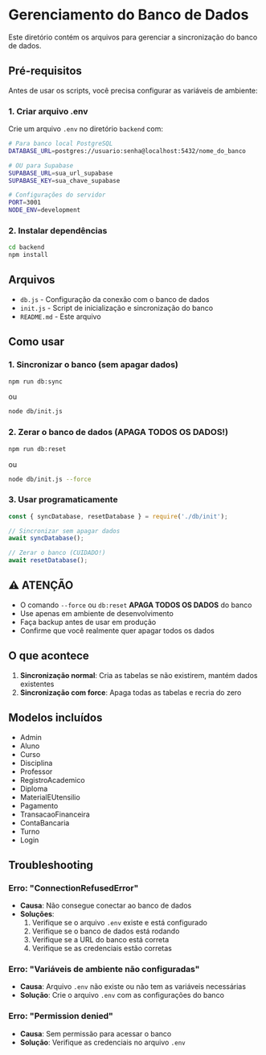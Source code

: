 # Gerenciamento do Banco de Dados

Este diretório contém os arquivos para gerenciar a sincronização do banco de dados.

## Pré-requisitos

Antes de usar os scripts, você precisa configurar as variáveis de ambiente:

### 1. Criar arquivo .env
Crie um arquivo `.env` no diretório `backend` com:

```bash
# Para banco local PostgreSQL
DATABASE_URL=postgres://usuario:senha@localhost:5432/nome_do_banco

# OU para Supabase
SUPABASE_URL=sua_url_supabase
SUPABASE_KEY=sua_chave_supabase

# Configurações do servidor
PORT=3001
NODE_ENV=development
```

### 2. Instalar dependências
```bash
cd backend
npm install
```

## Arquivos

- `db.js` - Configuração da conexão com o banco de dados
- `init.js` - Script de inicialização e sincronização do banco
- `README.md` - Este arquivo

## Como usar

### 1. Sincronizar o banco (sem apagar dados)

```bash
npm run db:sync
```

ou

```bash
node db/init.js
```

### 2. Zerar o banco de dados (APAGA TODOS OS DADOS!)

```bash
npm run db:reset
```

ou

```bash
node db/init.js --force
```

### 3. Usar programaticamente

```javascript
const { syncDatabase, resetDatabase } = require('./db/init');

// Sincronizar sem apagar dados
await syncDatabase();

// Zerar o banco (CUIDADO!)
await resetDatabase();
```

## ⚠️ ATENÇÃO

- O comando `--force` ou `db:reset` **APAGA TODOS OS DADOS** do banco
- Use apenas em ambiente de desenvolvimento
- Faça backup antes de usar em produção
- Confirme que você realmente quer apagar todos os dados

## O que acontece

1. **Sincronização normal**: Cria as tabelas se não existirem, mantém dados existentes
2. **Sincronização com force**: Apaga todas as tabelas e recria do zero

## Modelos incluídos

- Admin
- Aluno
- Curso
- Disciplina
- Professor
- RegistroAcademico
- Diploma
- MaterialEUtensilio
- Pagamento
- TransacaoFinanceira
- ContaBancaria
- Turno
- Login

## Troubleshooting

### Erro: "ConnectionRefusedError"
- **Causa**: Não consegue conectar ao banco de dados
- **Soluções**:
  1. Verifique se o arquivo `.env` existe e está configurado
  2. Verifique se o banco de dados está rodando
  3. Verifique se a URL do banco está correta
  4. Verifique se as credenciais estão corretas

### Erro: "Variáveis de ambiente não configuradas"
- **Causa**: Arquivo `.env` não existe ou não tem as variáveis necessárias
- **Solução**: Crie o arquivo `.env` com as configurações do banco

### Erro: "Permission denied"
- **Causa**: Sem permissão para acessar o banco
- **Solução**: Verifique as credenciais no arquivo `.env` 